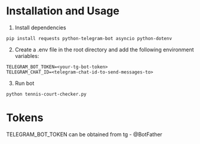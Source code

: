 # Installation and Usage
1. Install dependencies
```
pip install requests python-telegram-bot asyncio python-dotenv
```
2. Create a .env file in the root directory and add the following environment variables:
```
TELEGRAM_BOT_TOKEN=<your-tg-bot-token>
TELEGRAM_CHAT_ID=<telegram-chat-id-to-send-messages-to>
```
3. Run bot
```
python tennis-court-checker.py
```

# Tokens
TELEGRAM_BOT_TOKEN can be obtained from tg - @BotFather
